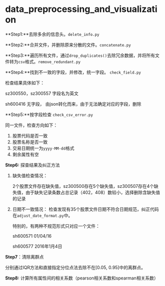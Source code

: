 # data_preprocessing_and_visualization

**Step1:**去除多余的信息头。`delete_info.py`

**Step2:**合并文件，并删除原来分散的文件。`concatenate.py`

**Step3:**遍历所有文件，通过`drop_duplicates()`去除冗余数据，并将所有文件转为`csv`格式。`remove_redundant.py`

**Step4:**找到不一致的字段，并修改，统一字段。 `check_field.py`

检查结果具体如下：

sz300550，sz300557 字段名为英文

sh600416 无字段， 由json转化而来，由于无法确定对应的字段，删除

**Step5:**按字段检查 `check_csv_error.py`

同一文件，检查方向如下：

1. 股票代码是否一致
2. 股票名称是否一致
3. 交易日期统一为`yyyy-MM-dd`格式
4. 剩余属性有空

**Step6:** 探查结果及纠正方法

1. 缺失值检查情况：

   2个股票文件存在缺失值，sz300500存在5个缺失值，sz300507存在4个缺失值，由于缺失记录条数占总记录（402，408）数较小，选择删除含缺失值的记录

2. 日期不一致情况：
   检查发现有35个股票文件日期不符合日期规范，纠正代码在`adjust_date_format.py`中。

   特别的，有两种不规范形式只对应一个文件：

   sh600571 01/04/16

   sh600577 2016年1月4日

**Step7**：清除离群点

分别通过IQR方法和直接指定分位点法去除不在[0.05, 0.95]中的离群点。

**Step8:** 计算所有属性间的相关系数（pearson相关系数和spearman相关系数）
